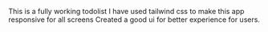 
This is a fully working todolist 
I have used tailwind css to make this app responsive for all screens
Created a good ui for better experience for users.
